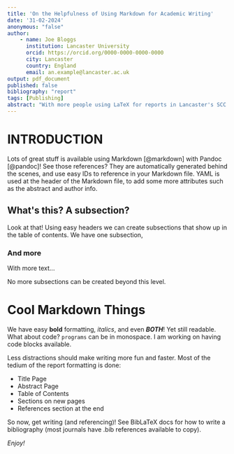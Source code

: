 ```yaml
---
title: 'On the Helpfulness of Using Markdown for Academic Writing'
date: '31-02-2024'
anonymous: "false"
author: 
    - name: Joe Bloggs
      institution: Lancaster University
      orcid: https://orcid.org/0000-0000-0000-0000
      city: Lancaster
      country: England
      email: an.example@lancaster.ac.uk
output: pdf_document
published: false
bibliography: "report"
tags: [Publishing]
abstract: "With more people using LaTeX for reports in Lancaster's SCC department, development of a faster and more intuitive writing system is the clear next step."
---
```


# INTRODUCTION

Lots of great stuff is available using Markdown [@markdown] with Pandoc [@pandoc]!
See those references? They are automatically generated behind the scenes, and use easy IDs to reference in your Markdown file.
YAML is used at the header of the Markdown file, to add some more attributes such as the abstract and author info.

## What's this? A subsection?

Look at that! Using easy headers we can create subsections that show up in the table of contents.
We have one subsection,

### And more

With more text...

No more subsections can be created beyond this level.

# Cool Markdown Things

We have easy **bold** formatting, _italics_, and even _**BOTH**_! Yet still readable.
What about code? `programs` can be in monospace. I am working on having code blocks available.

Less distractions should make writing more fun and faster. Most of the tedium
of the report formatting is done:

* Title Page
* Abstract Page
* Table of Contents
* Sections on new pages
* References section at the end

So now, get writing (and referencing)! See BibLaTeX docs for how to write a
bibliography (most journals have .bib references available to copy).

*Enjoy!*
